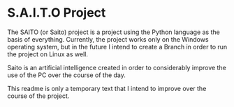 # S.A.I.T.O Project

The SAITO (or Saito) project is a project using the Python language as the basis of everything. Currently, the project works only on the Windows operating system, but in the future I intend to create a Branch in order to run the project on Linux as well.

Saito is an artificial intelligence created in order to considerably improve the use of the PC over the course of the day.

This readme is only a temporary text that I intend to improve over the course of the project.
